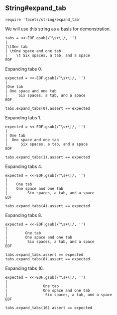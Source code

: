 ## String#expand_tab

    require 'facets/string/expand_tab'

We will use this string as a basis for demonstration.

    tabs = <<-EOF.gsub(/^\s+\|/, '')
    |
    |\tOne tab
    | \tOne space and one tab
    |    \t Six spaces, a tab, and a space
    EOF

Expanding tabs 0.

    expected = <<-EOF.gsub(/^\s+\|/, '')
    |
    |One tab
    | One space and one tab
    |     Six spaces, a tab, and a space
    EOF

    tabs.expand_tabs(0).assert == expected

Expanding tabs 1.

    expected = <<-EOF.gsub(/^\s+\|/, '')
    |
    | One tab
    |  One space and one tab
    |      Six spaces, a tab, and a space
    EOF

    tabs.expand_tabs(1).assert == expected

Expanding tabs 4.

    expected = <<-EOF.gsub(/^\s+\|/, '')
    |
    |    One tab
    |    One space and one tab
    |         Six spaces, a tab, and a space
    EOF

    tabs.expand_tabs(4).assert == expected

Expanding tabs 8.

    expected = <<-EOF.gsub(/^\s+\|/, '')
    |
    |        One tab
    |        One space and one tab
    |         Six spaces, a tab, and a space
    EOF

    tabs.expand_tabs.assert == expected
    tabs.expand_tabs(8).assert == expected

Expanding tabs 16.

    expected = <<-EOF.gsub(/^\s+\|/, '')
    |
    |                One tab
    |                One space and one tab
    |                 Six spaces, a tab, and a space
    EOF

    tabs.expand_tabs(16).assert == expected

